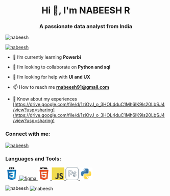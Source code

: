 <h1 align="center">Hi 👋, I'm NABEESH R</h1>
<h3 align="center">A passionate data analyst from India</h3>

<p align="left"> <img src="https://komarev.com/ghpvc/?username=nabeesh&label=Profile%20views&color=0e75b6&style=flat" alt="nabeesh" /> </p>

<p align="left"> <a href="https://github.com/ryo-ma/github-profile-trophy"><img src="https://github-profile-trophy.vercel.app/?username=nabeesh" alt="nabeesh" /></a> </p>

- 🌱 I’m currently learning **Powerbi**

- 👯 I’m looking to collaborate on **Python and sql**

- 🤝 I’m looking for help with **UI and UX**

- 📫 How to reach me **rnabeesh91@gmail.com**

- 📄 Know about my experiences [https://drive.google.com/file/d/1ziOvJ_o_3HOL4duC1Mh6lK9ls20LbSJ4/view?usp=sharing](https://drive.google.com/file/d/1ziOvJ_o_3HOL4duC1Mh6lK9ls20LbSJ4/view?usp=sharing)

<h3 align="left">Connect with me:</h3>
<p align="left">
<a href="https://linkedin.com/in/nabeesh" target="blank"><img align="center" src="https://raw.githubusercontent.com/rahuldkjain/github-profile-readme-generator/master/src/images/icons/Social/linked-in-alt.svg" alt="nabeesh" height="30" width="40" /></a>
</p>

<h3 align="left">Languages and Tools:</h3>
<p align="left"> <a href="https://www.w3schools.com/css/" target="_blank" rel="noreferrer"> <img src="https://raw.githubusercontent.com/devicons/devicon/master/icons/css3/css3-original-wordmark.svg" alt="css3" width="40" height="40"/> </a> <a href="https://www.figma.com/" target="_blank" rel="noreferrer"> <img src="https://www.vectorlogo.zone/logos/figma/figma-icon.svg" alt="figma" width="40" height="40"/> </a> <a href="https://www.w3.org/html/" target="_blank" rel="noreferrer"> <img src="https://raw.githubusercontent.com/devicons/devicon/master/icons/html5/html5-original-wordmark.svg" alt="html5" width="40" height="40"/> </a> <a href="https://developer.mozilla.org/en-US/docs/Web/JavaScript" target="_blank" rel="noreferrer"> <img src="https://raw.githubusercontent.com/devicons/devicon/master/icons/javascript/javascript-original.svg" alt="javascript" width="40" height="40"/> </a> <a href="https://www.photoshop.com/en" target="_blank" rel="noreferrer"> <img src="https://raw.githubusercontent.com/devicons/devicon/master/icons/photoshop/photoshop-line.svg" alt="photoshop" width="40" height="40"/> </a> <a href="https://www.python.org" target="_blank" rel="noreferrer"> <img src="https://raw.githubusercontent.com/devicons/devicon/master/icons/python/python-original.svg" alt="python" width="40" height="40"/> </a> </p>

<p><img align="left" src="https://github-readme-stats.vercel.app/api/top-langs?username=nabeesh&show_icons=true&locale=en&layout=compact" alt="nabeesh" /></p>

<p>&nbsp;<img align="center" src="https://github-readme-stats.vercel.app/api?username=nabeesh&show_icons=true&locale=en" alt="nabeesh" /></p>
